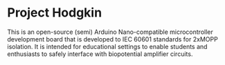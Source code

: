 # Project Hodgkin
This is an open-source (semi) Arduino Nano-compatible microcontroller development board that is developed to IEC 60601 standards for 2xMOPP isolation. It is intended for educational settings to enable students and enthusiasts to safely interface with biopotential amplifier circuits.

